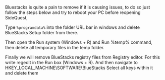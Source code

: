 Bluestacks is quite a pain to remove if it is causing issues, to do so just follow the steps below and try to reboot your PC before reopening SideQuest,

Type `%programdata%` into the folder URL  bar in windows and delete BlueStacks Setup folder from there.

Then open the Run system (Windows + R) and Run %temp% command, then delete all temporary files in the temp folder.

Finally we will remove BlueStacks registry files from Registry editor. For this write regedit in the Run box (Windows + R). And then navigate to HKEY_LOCAL_MACHINE\SOFTWARE\BlueStacks Select all keys within it and delete them